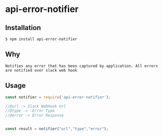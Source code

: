# api-error-notifier

## Installation
`$ npm install api-error-notifier`

## Why

`Notifies any error that has been captured by application. All errors are notified over slack web hook`

## Usage

```js
const notifier = require('api-error-notifier');

//@url -> Slack WebHook Url
//@type ->  Error Type
//@error -> Error Response


const result = notifier("url","type","error");

